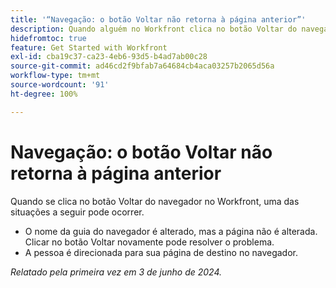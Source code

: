 ```yaml
---
title: '“Navegação: o botão Voltar não retorna à página anterior”'
description: Quando alguém no Workfront clica no botão Voltar do navegador, o comando não funciona conforme o esperado.
hidefromtoc: true
feature: Get Started with Workfront
exl-id: cba19c37-ca23-4eb6-93d5-b4ad7ab00c28
source-git-commit: ad46cd2f9bfab7a64684cb4aca03257b2065d56a
workflow-type: tm+mt
source-wordcount: '91'
ht-degree: 100%

---
```


# Navegação: o botão Voltar não retorna à página anterior

<!--

>[!NOTE]
>
>This issue was fixed on June 20, 2024.

-->

Quando se clica no botão Voltar do navegador no Workfront, uma das situações a seguir pode ocorrer.

* O nome da guia do navegador é alterado, mas a página não é alterada. Clicar no botão Voltar novamente pode resolver o problema.
* A pessoa é direcionada para sua página de destino no navegador.

_Relatado pela primeira vez em 3 de junho de 2024._
